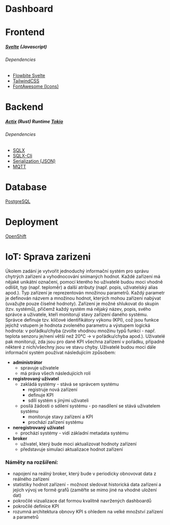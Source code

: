 # Dashboard

# Frontend
##### [Svelte](https://svelte.dev/) (Javascript)
###### Dependencies
- [Flowbite Svelte](https://flowbite-svelte.com/)
- [TailwindCSS](https://tailwindcss.com/)
- [FontAwesome (Icons)](https://fontawesome.com/)
# Backend
##### [Actix](https://actix.rs/) (Rust) *Runtime [Tokio](https://tokio.rs/)*
###### Dependencies
- [SQLX](https://github.com/launchbadge/sqlx)
- [SQLX-Cli](https://github.com/launchbadge/sqlx/tree/main/sqlx-cli)
- [Serialization (JSON)](https://github.com/serde-rs/json)
- [MQTT](https://github.com/eclipse/paho.mqtt.rust/)
# Database
[PostgreSQL](https://www.postgresql.org/)

# Deployment
[OpenShift](https://www.redhat.com/en/technologies/cloud-computing/openshift)

# IoT: Sprava zarizeni

Úkolem zadání je vytvořit jednoduchý informační systém pro správu chytrých zařízení a vyhodnocování snímaných hodnot. Každé zařízení má nějaké unikátní označení, pomocí kterého ho uživatelé budou moci vhodně odlišit, typ (např. teploměr) a další atributy (např. popis, uživatelský alias apod.). Typ zařízení je reprezentován množinou parametrů. Každý parametr je definován názvem a množinou hodnot, kterých mohou zařízení nabývat (uvažujte pouze číselné hodnoty). Zařízení je možné shlukovat do skupin (tzv. systémů), přičemž každý systém má nějaký název, popis, svého správce a uživatele, kteří monitorují stavy zařízení daného systému. Správce definuje tzv. klíčové identifikátory výkonu (KPI), což jsou funkce jejichž vstupem je hodnota zvoleného parametru a výstupem logická hodnota: v pořádku/chyba (zvolte vhodnou množinu typů funkcí - např. teplota senzoru je/není větší než 20°C -> v pořádku/chyba apod.). Uživatelé pak monitorují, zda jsou pro dané KPI všechna zařízení v pořádku, případně některé z nich/všechny jsou ve stavu chyby. Uživatelé budou moci dále informační systém používat následujícím způsobem:

- **administrátor**
	- spravuje uživatele
	- má práva všech následujících rolí
- **registrovaný uživatel**
	- zakládá systémy - stává se správcem systému
		- registruje nová zařízení
		- definuje KPI
		- sdílí systém s jinými uživateli
	- posílá žádosti o sdílení systému - po nasdílení se stává uživatelem systému
		- monitoruje stavy zařízení a KPI
		- prochází zařízení systému
- **neregistrovaný uživatel**
	- prochází systémy - vidí základní metadata systému
- **broker**
	- uživatel, který bude moci aktualizovat hodnoty zařízení
	- představuje simulaci aktualizace hodnot zařízení

### Náměty na rozšíření:
- napojení na reálný broker, který bude v periodicky obnovovat data z reálného zařízení
- statistiky hodnot zařízení - možnost sledovat historická data zařízení a jejich vývoj ve formě grafů (zaměřte se mimo jiné na vhodné uložení dat)
- pokročilé vizualizace dat formou kvalitně navržených dashboardů
- pokročilé definice KPI
- rozumná architektura obnovy KPI s ohledem na velké množství zařízení a parametrů
